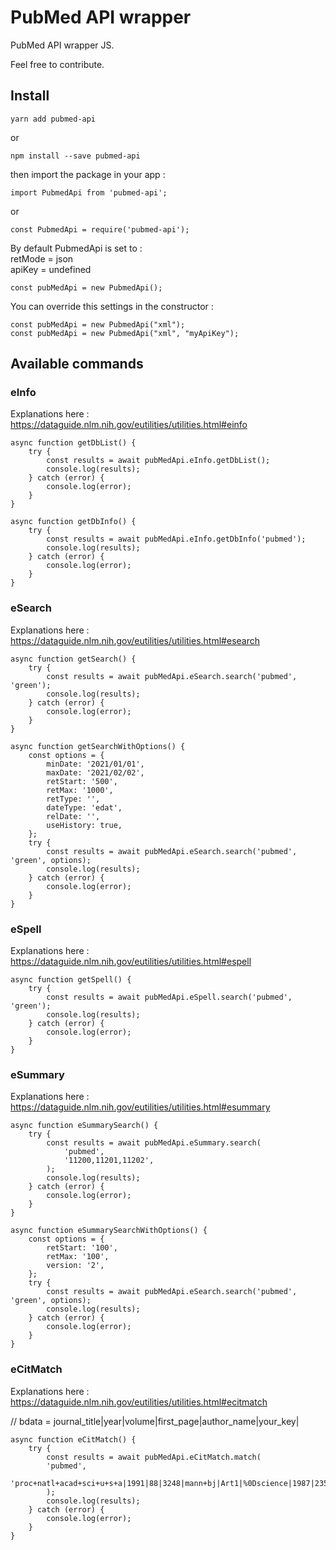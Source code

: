 # PubMed API wrapper

PubMed API wrapper JS.<br/>

Feel free to contribute.<br/>

## Install

    yarn add pubmed-api

or <br />

    npm install --save pubmed-api

then import the package in your app : <br />

    import PubmedApi from 'pubmed-api';

or <br />

    const PubmedApi = require('pubmed-api');

By default PubmedApi is set to :<br />
retMode = json<br />
apiKey = undefined<br />

    const pubMedApi = new PubmedApi();

You can override this settings in the constructor :<br />

    const pubMedApi = new PubmedApi("xml");
    const pubMedApi = new PubmedApi("xml", "myApiKey");

## Available commands

### eInfo

Explanations here : https://dataguide.nlm.nih.gov/eutilities/utilities.html#einfo<br/>

    async function getDbList() {
        try {
            const results = await pubMedApi.eInfo.getDbList();
            console.log(results);
        } catch (error) {
            console.log(error);
        }
    }

    async function getDbInfo() {
        try {
            const results = await pubMedApi.eInfo.getDbInfo('pubmed');
            console.log(results);
        } catch (error) {
            console.log(error);
        }
    }

### eSearch

Explanations here : https://dataguide.nlm.nih.gov/eutilities/utilities.html#esearch<br/>

    async function getSearch() {
        try {
            const results = await pubMedApi.eSearch.search('pubmed', 'green');
            console.log(results);
        } catch (error) {
            console.log(error);
        }
    }

    async function getSearchWithOptions() {
        const options = {
            minDate: '2021/01/01',
            maxDate: '2021/02/02',
            retStart: '500',
            retMax: '1000',
            retType: '',
            dateType: 'edat',
            relDate: '',
            useHistory: true,
        };
        try {
            const results = await pubMedApi.eSearch.search('pubmed', 'green', options);
            console.log(results);
        } catch (error) {
            console.log(error);
        }
    }

### eSpell

Explanations here : https://dataguide.nlm.nih.gov/eutilities/utilities.html#espell<br/>

    async function getSpell() {
        try {
            const results = await pubMedApi.eSpell.search('pubmed', 'green');
            console.log(results);
        } catch (error) {
            console.log(error);
        }
    }

### eSummary

Explanations here : https://dataguide.nlm.nih.gov/eutilities/utilities.html#esummary<br/>

    async function eSummarySearch() {
        try {
            const results = await pubMedApi.eSummary.search(
                'pubmed',
                '11200,11201,11202',
            );
            console.log(results);
        } catch (error) {
            console.log(error);
        }
    }

    async function eSummarySearchWithOptions() {
        const options = {
            retStart: '100',
            retMax: '100',
            version: '2',
        };
        try {
            const results = await pubMedApi.eSearch.search('pubmed', 'green', options);
            console.log(results);
        } catch (error) {
            console.log(error);
        }
    }

### eCitMatch

Explanations here : https://dataguide.nlm.nih.gov/eutilities/utilities.html#ecitmatch<br/>

// bdata = journal_title|year|volume|first_page|author_name|your_key|

    async function eCitMatch() {
        try {
            const results = await pubMedApi.eCitMatch.match(
            'pubmed',
            'proc+natl+acad+sci+u+s+a|1991|88|3248|mann+bj|Art1|%0Dscience|1987|235|182|palmenberg+ac|Art2|',
            );
            console.log(results);
        } catch (error) {
            console.log(error);
        }
    }
